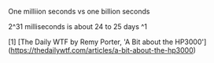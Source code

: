One milliion seconds vs one billion seconds

2^31 milliseconds is about 24 to 25 days ^1

[1] [The Daily WTF by Remy Porter, 'A Bit about the HP3000'] (https://thedailywtf.com/articles/a-bit-about-the-hp3000)
